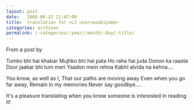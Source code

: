 ```yaml
---
layout: post
date:	2006-06-22 21:47:00
title:  translation for <LJ user=asakiyume>
categories: archives
permalink: /:categories/:year/:month/:day/:title/
---
```

From a post by <lj user="itsalouwelylife">


Tumko bhi hai khabar
Mujhko bhi hai pata
Ho raha hai juda
Donon ka raasta
Door jaakar bhi
tum meri
Yaadon mein rehna
Kabhi alvida na kehna....


You know, as well as I,
That our paths are moving away
Even when you go far away,
Remain in my memories
Never say goodbye....

It's a pleasure translating when you know someone is interested in reading it!
